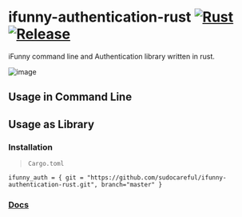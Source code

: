 # ifunny-authentication-rust [![Rust](https://github.com/sudocareful/ifunny-authentication-rust/actions/workflows/rust.yml/badge.svg)](https://github.com/sudocareful/ifunny-authentication-rust/actions/workflows/rust.yml) [![Release](https://github.com/sudocareful/ifunny-authentication-rust/actions/workflows/Release.yml/badge.svg?event=release)](https://github.com/sudocareful/ifunny-authentication-rust/actions/workflows/Release.yml)
iFunny command line and Authentication library written in rust.

![image](https://raw.githubusercontent.com/sudocareful/ifunny-authentication-rust/main/ss.png)


## Usage in Command Line

## Usage as Library

### Installation
> `Cargo.toml`
```
ifunny_auth = { git = "https://github.com/sudocareful/ifunny-authentication-rust.git", branch="master" }
```

### [Docs](https://sudocareful.github.io/ifunny-authentication-rust)
